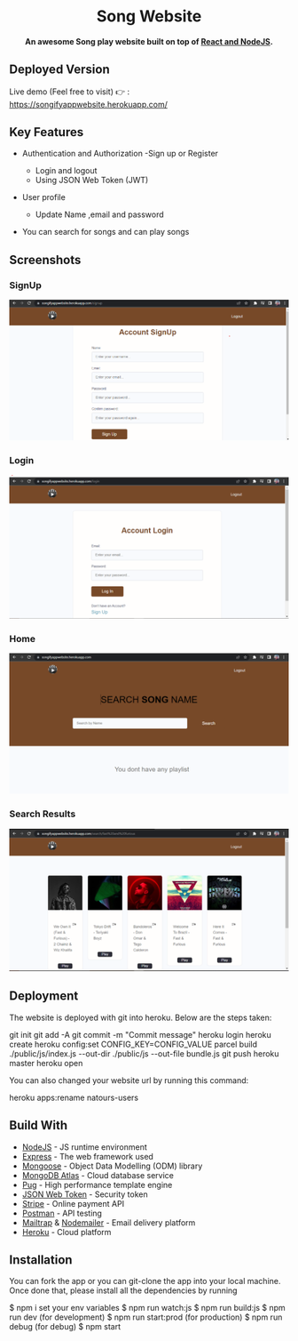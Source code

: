 <h1 align="center">
  Song Website
  <br>
</h1>

<h4 align="center">An awesome Song play website built on top of <a href="https://nodejs.org/en/" target="_blank"> React and NodeJS</a>.</h4>

## Deployed Version
Live demo (Feel free to visit) 👉 : https://songifyappwebsite.herokuapp.com/


## Key Features

* Authentication and Authorization
  -Sign up or Register
  - Login and logout
  - Using JSON Web Token (JWT) 
	
* User profile
  - Update Name ,email and password
	
* You can search for songs and can play songs 



## Screenshots

### SignUp
![SignUp](https://github.com/shivam9879p/Song-Website/blob/main/Screenshots/Accountsignup.png?raw=true)

### Login
![Login](https://github.com/shivam9879p/Song-Website/blob/main/Screenshots/loginpage.png?raw=true)

### Home
![Home](https://github.com/shivam9879p/Song-Website/blob/main/Screenshots/Homepage.png?raw=true)

### Search Results
![Search Results](https://github.com/shivam9879p/Song-Website/blob/main/Screenshots/SearchResultpage.png?raw=true)




## Deployment
The website is deployed with git into heroku. Below are the steps taken:

git init
git add -A
git commit -m "Commit message"
heroku login
heroku create
heroku config:set CONFIG_KEY=CONFIG_VALUE
parcel build ./public/js/index.js --out-dir ./public/js --out-file bundle.js
git push heroku master
heroku open

You can also changed your website url by running this command:

heroku apps:rename natours-users



## Build With

* [NodeJS](https://nodejs.org/en/) - JS runtime environment
* [Express](http://expressjs.com/) - The web framework used
* [Mongoose](https://mongoosejs.com/) - Object Data Modelling (ODM) library
* [MongoDB Atlas](https://www.mongodb.com/cloud/atlas) - Cloud database service
* [Pug](https://pugjs.org/api/getting-started.html) - High performance template engine
* [JSON Web Token](https://jwt.io/) - Security token
* [Stripe](https://stripe.com/) - Online payment API
* [Postman](https://www.getpostman.com/) - API testing
* [Mailtrap](https://mailtrap.io/) & [Nodemailer](https://nodemailer.com/) - Email delivery platform
* [Heroku](https://www.heroku.com/) - Cloud platform


## Installation
You can fork the app or you can git-clone the app into your local machine. Once done that, please install all the
dependencies by running

$ npm i
set your env variables
$ npm run watch:js
$ npm run build:js
$ npm run dev (for development)
$ npm run start:prod (for production)
$ npm run debug (for debug)
$ npm start
